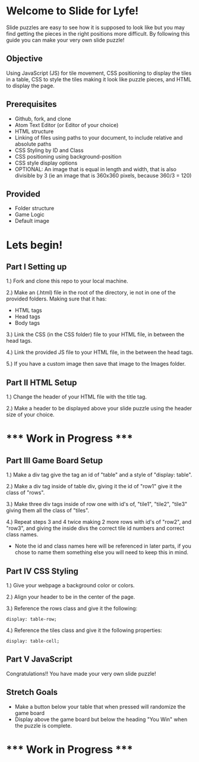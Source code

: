 # Welcome to Slide for Lyfe!

Slide puzzles are easy to see how it is supposed to look like but you may find getting the pieces in the right positions more difficult. By following this guide you can make your very own slide puzzle!

## Objective

Using JavaScript (JS) for tile movement, CSS positioning to display the tiles in a table, CSS to style the tiles making it look like puzzle pieces, and HTML to display the page.

## Prerequisites

* Github, fork, and clone
* Atom Text Editor (or Editor of your choice)
* HTML structure
* Linking of files using paths to your document, to include relative and absolute paths
* CSS Styling by ID and Class
* CSS positioning using background-position
* CSS style display options
* OPTIONAL: An image that is equal in length and width, that is also divisible by 3 (ie  an image that is 360x360 pixels, because 360/3 = 120)

## Provided

* Folder structure
* Game Logic
* Default image

# Lets begin!

## Part I Setting up

1.) Fork and clone this repo to your local machine.

2.) Make an (.html) file in the root of the directory, ie not in one of the provided folders. Making sure that it has:

  * HTML tags
  * Head tags
  * Body tags

3.) Link the CSS (in the CSS folder) file to your HTML file, in between the head tags.

4.) Link the provided JS file to your HTML file, in the between the head tags.

5.) If you have a custom image then save that image to the Images folder.

## Part II HTML Setup

1.) Change the header of your HTML file with the title tag.

2.) Make a header to be displayed above your slide puzzle using the header size of your choice.

# *** Work in Progress ***

## Part III Game Board Setup

1.) Make a div tag give the tag an id of "table" and a style of "display: table".

2.) Make a div tag inside of table div, giving it the id of "row1" give it the class of "rows".

3.) Make three div tags inside of row one with id's of, "tile1", "tile2", "tile3" giving them all the class of "tiles".

4.) Repeat steps 3 and 4 twice making 2 more rows with id's of "row2", and "row3", and giving the inside divs the correct tile id numbers and correct class names.

  * Note the id and class names here will be referenced in later parts, if you chose to name them something else you will need to keep this in mind.

## Part IV CSS Styling

1.) Give your webpage a background color or colors.

2.) Align your header to be in the center of the page.

3.) Reference the rows class and give it the following:

  ```
  display: table-row;
  ```

4.) Reference the tiles class and give it the following properties:

  ```
  display: table-cell;

  ```

## Part V JavaScript



Congratulations!! You have made your very own slide puzzle!


## Stretch Goals

* Make a button below your table that when pressed will randomize the game board
* Display above the game board but below the heading "You Win" when the puzzle is complete.

# *** Work in Progress ***
